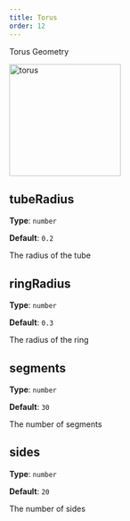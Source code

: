 ```yaml
---
title: Torus
order: 12
---
```


Torus Geometry

<img alt="torus" src="https://gw.alipayobjects.com/mdn/rms_6ae20b/afts/img/A*So7oT4qDvLkAAAAAAAAAAAAAARQnAQ" height='200'/>

## tubeRadius

**Type**: `number`

**Default**: `0.2`

The radius of the tube

## ringRadius

**Type**: `number`

**Default**: `0.3`

The radius of the ring

## segments

**Type**: `number`

**Default**: `30`

The number of segments

## sides

**Type**: `number`

**Default**: `20`

The number of sides